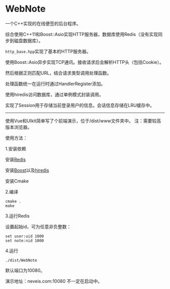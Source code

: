 # WebNote
一个C++实现的在线便签的后台程序。

综合使用C++11和Boost::Asio实现HTTP服务器，数据库使用Redis（没有实现同步到磁盘数据库）。

`http_base.hpp`实现了基本的HTTP服务器。

使用Boost::Asio异步实现TCP通讯。接收请求后会解析HTTP头（包括Cookie）。

然后根据正则匹配URL，结合请求类型调用处理函数。

处理函数统一在运行时通过HandlerRegister添加。

使用hiredis访问数据库，通过单例模式封装调用。

实现了Session用于存储当前登录用户的信息。会话信息存储在LRU缓存中。

---

使用Vue和UIkit简单写了个前端演示，位于/dist/www文件夹中。
注：需要较高版本浏览器。

使用方法：

1.安装依赖

安装[Redis](https://redis.io/)

安装[Boost](http://www.boost.org/)以及[hiredis](https://github.com/redis/hiredis)

安装Cmake

2.编译
```
cmake .
make
```

3.运行Redis

设置起始id，可为任意非负整数：
```
set user:uid 1000
set note:nid 1000
```

4.运行
```
./dist/WebNote
```
默认端口为10080。

演示地址：neveis.com:10080
不一定在启动中。